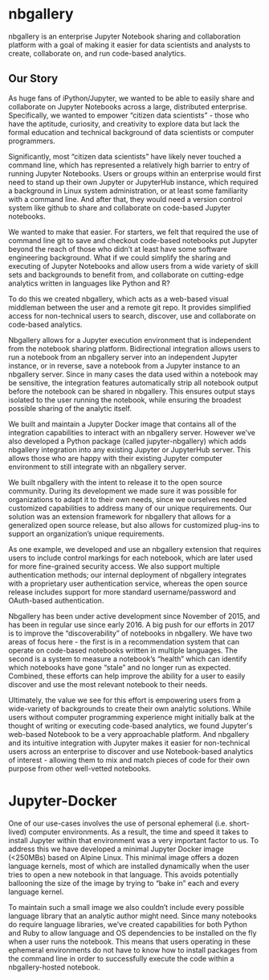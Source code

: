 # nbgallery

nbgallery is an enterprise Jupyter Notebook sharing and collaboration platform with a goal of making it easier for data scientists and analysts to create, collaborate on, and run code-based analytics.

## Our Story

As huge fans of iPython/Jupyter, we wanted to be able to easily share and collaborate on Jupyter Notebooks across a large, distributed enterprise.  Specifically, we wanted to empower “citizen data scientists” - those who have the aptitude, curiosity, and creativity to explore data but lack the formal education and technical background of data scientists or computer programmers.

Significantly, most “citizen data scientists” have likely never touched a command line, which has represented a relatively high barrier to entry of running Jupyter Notebooks.  Users or groups within an enterprise would first need to stand up their own Jupyter or JupyterHub instance, which required a background in Linux system administration, or at least some familiarity with a command line.  And after that, they would need a version control system like github to share and collaborate on code-based Jupyter notebooks.

We wanted to make that easier.  For starters, we felt that required the use of command line git to save and checkout code-based notebooks put Jupyter beyond the reach of those who didn’t at least have some software engineering background.  What if we could simplify the sharing and executing of Jupyter Notebooks and allow users from a wide variety of skill sets and backgrounds to benefit from, and collaborate on cutting-edge analytics written in languages like Python and R?

To do this we created nbgallery, which acts as a web-based visual middleman between the user and a remote git repo.  It provides simplified access for non-technical users to search, discover, use and collaborate on code-based analytics.

Nbgallery allows for a Jupyter execution environment that is independent from the notebook sharing platform.  Bidirectional integration allows users to run a notebook from an nbgallery server into an independent Jupyter instance, or in reverse, save a notebook from a Jupyter instance to an nbgallery server.  Since in many cases the data used within a notebook may be sensitive, the integration features automatically strip all notebook output before the notebook can be shared in nbgallery.  This ensures output stays isolated to the user running the notebook, while ensuring the broadest possible sharing of the analytic itself.

We built and maintain a Jupyter Docker image that contains all of the integration capabilities to interact with an nbgallery server.  However we’ve also developed a Python package (called jupyter-nbgallery) which adds nbgallery integration into any existing Jupyter or JupyterHub server.  This allows those who are happy with their existing Jupyter computer environment to still integrate with an nbgallery server.

We built nbgallery with the intent to release it to the open source community.  During its development we made sure it was possible for organizations to adapt it to their own needs, since we ourselves needed customized capabilities to address many of our unique requirements.  Our solution was an extension framework for nbgallery that allows for a generalized open source release, but also allows for customized plug-ins to support an organization’s unique requirements.

As one example, we developed and use an nbgallery extension that requires users to include control markings for each notebook, which are later used for more fine-grained security access.  We also support multiple authentication methods; our internal deployment of nbgallery integrates with a proprietary user authentication service, whereas the open source release includes support for more standard username/password and OAuth-based authentication.

Nbgallery has been under active development since November of 2015, and has been in regular use since early 2016.  A big push for our efforts in 2017 is to improve the “discoverability” of notebooks in nbgallery.  We have two areas of focus here - the first is in a recommendation system that can operate on code-based notebooks written in multiple languages.  The second is a system to measure a notebook’s “health” which can identify which notebooks have gone “stale” and no longer run as expected.  Combined, these efforts can help improve the ability for a user to easily discover and use the most relevant notebook to their needs.

Ultimately, the value we see for this effort is empowering users from a wide-variety of backgrounds to create their own analytic solutions.  While users without computer programming experience might initially balk at the thought of writing or executing code-based analytics, we found Jupyter's web-based Notebook to be a very approachable platform.  And nbgallery and its intuitive integration with Jupyter makes it easier for non-technical users across an enterprise to discover and use Notebook-based analytics of interest - allowing them to mix and match pieces of code for their own purpose from other well-vetted notebooks.

# Jupyter-Docker

One of our use-cases involves the use of personal ephemeral (i.e. short-lived) computer environments.  As a result, the time and speed it takes to install Jupyter within that environment was a very important factor to us.  To address this we have developed a minimal Jupyter Docker image (<250MBs) based on Alpine Linux.  This minimal image offers a dozen language kernels, most of which are installed dynamically when the user tries to open a new notebook in that language.  This avoids potentially ballooning the size of the image by trying to “bake in” each and every language kernel.

To maintain such a small image we also couldn’t include every possible language library that an analytic author might need.  Since many notebooks do require language libraries, we’ve created capabilities for both Python and Ruby to allow language and OS dependencies to be installed on the fly when a user runs the notebook.  This means that users operating in these ephemeral environments do not have to know how to install packages from the command line in order to successfully execute the code within a nbgallery-hosted notebook.
